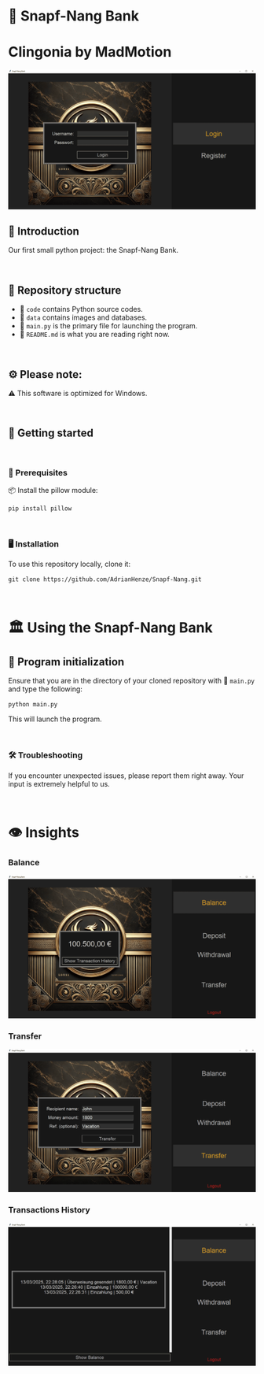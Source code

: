 # 💸 Snapf-Nang Bank

# Clingonia by MadMotion

![Login Page](data/img/SnapfNang.png)

## 🌹 Introduction
Our first small python project: the Snapf-Nang Bank. 

<br>

## 🏡 Repository structure

- 📁 `code` contains Python source codes.
- 📁 `data` contains images and databases.
- 📝 `main.py` is the primary file for launching the program.
- 📝 `README.md` is what you are reading right now.

<br>

## ⚙️ Please note:

⚠️ This software is optimized for Windows.

<br>

## 🌱 Getting started

<br>

### 📜 Prerequisites

📦 Install the pillow module:
```
pip install pillow
```

<br>

### 🖥️ Installation

To use this repository locally, clone it:
```
git clone https://github.com/AdrianHenze/Snapf-Nang.git
```

<br>

# 🏛️ Using the Snapf-Nang Bank

## 🚀 Program initialization

Ensure that you are in the directory of your cloned repository with 📝 `main.py` and type the following:
```
python main.py
```
This will launch the program.

<br>

### 🛠️ Troubleshooting

If you encounter unexpected issues, please report them right away. Your input is extremely helpful to us.

<br>

# 👁️ Insights

### Balance
![Balance Page](data/img/Balance.png)

### Transfer
![Transfer Page](data/img/Transfer.png)

### Transactions History
![Transactions Page](data/img/History.png)
